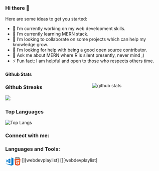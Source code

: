 ### Hi there 👋

Here are some ideas to get you started:

- 🔭 I’m currently working on my web development skills.
- 🌱 I’m currently learning MERN stack.
- 👯 I’m looking to collaborate on some projects which can help my knowledge grow.
- 🤔 I’m looking for help with being a good open source contributor.
- 💬 Ask me about MERN where R is silent presently, never mind ;)
- ⚡ Fun fact: I am helpful and open to those who respects others time.

#### Github Stats
<img src="https://github-readme-stats.vercel.app/api?username=3009aksingh&show_icons=true&theme=gotham" alt="github stats" width="45%" align="right"/>

### Github Streaks
<img src="https://github-readme-streak-stats.herokuapp.com/?user=3009aksingh&theme=dark" width="48%" >

### Top Languages
 ![Top Langs](https://github-readme-stats.vercel.app/api/top-langs/?username=3009aksingh&layout=compact)

### Connect with me:



### Languages and Tools:

[<img align="left" alt="Visual Studio Code" width="26px" src="https://raw.githubusercontent.com/github/explore/80688e429a7d4ef2fca1e82350fe8e3517d3494d/topics/visual-studio-code/visual-studio-code.png" />][webdevplaylist]
[<img align="left" alt="HTML5" width="26px" src="https://raw.githubusercontent.com/github/explore/80688e429a7d4ef2fca1e82350fe8e3517d3494d/topics/html/html.png" />][webdevplaylist]

